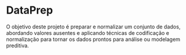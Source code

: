 # DataPrep
O objetivo deste projeto é preparar e normalizar um conjunto de dados, abordando valores ausentes e aplicando técnicas de codificação e normalização para tornar os dados prontos para análise ou modelagem preditiva.
